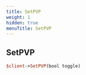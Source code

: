 ```yaml
---
title: SetPVP
weight: 1
hidden: true
menuTitle: SetPVP
---
```

## SetPVP
```perl
$client->SetPVP(bool toggle)
```